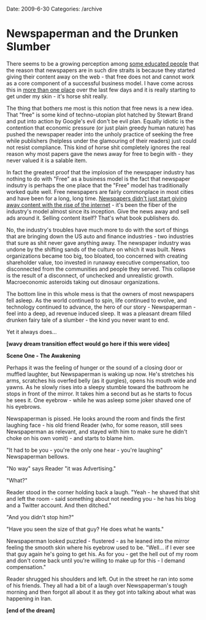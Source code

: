 Date: 2009-6-30
Categories: /archive

# Newspaperman and the Drunken Slumber

There seems to be a growing perception among <a href="http://www.newyorker.com/arts/critics/books/2009/07/06/090706crbo_books_gladwell?currentPage=all">some educated people</a> that the reason that newspapers are in such dire straits is because they started giving their content away on the web - that free does not and cannot work as a core component of a successful business model. I have come across this in <a href="http://www.becker-posner-blog.com/archives/2009/06/the_future_of_n.html">more than one place</a> over the last few days and it is really starting to get under my skin - it's horse shit really.

The thing that bothers me most is this notion that free news is a new idea. That "free" is some kind of techno-utopian plot hatched by Stewart Brand and put into action by Google's evil don't be evil plan.  Equally idiotic is the contention that economic pressure (or just plain greedy human nature) has pushed the newspaper reader into the unholy practice of seeking the free while publishers (helpless under the glamouring of their readers) just could not resist compliance.  This kind of horse shit completely ignores the real reason why most papers gave the news away for free to begin with - they never valued it is a salable item.

In fact the greatest proof that the implosion of the newspaper industry has nothing to do with "Free" as a business model is the fact that newspaper indsutry is perhaps the one place that the "Free" model has traditionally worked quite well.  Free newspapers are fairly commonplace in most cities and have been for a long, long time.  <a href="http://www.newspaperinnovation.com/index.php/2009/03/27/the-history-of-free-dailies/">Newspapers didn't just start giving away content with the rise of the internet</a> - it's been the fiber of the industry's model almost since its inception.  Give the news away and sell ads around it.  Selling content itself? That's what book publishers do.  

No, the industry's troubles have much more to do with the sort of things that are bringing down the US auto and finance industries - two industries that sure as shit never gave anything away.  The newspaper industry was undone by the shifting sands of the culture on which it was built. News organizations became too big, too bloated, too concerned with creating shareholder value, too invested in runaway executive compensation, too disconnected from the communities and people they served. This collapse is the result of a disconnect, of unchecked and unrealistic growth. Macroeconomic asteroids taking out dinosaur organizations.

The bottom line in this whole mess is that the owners of most newspapers fell asleep. As the world continued to spin, life continued to evolve, and technology continued to advance, the hero of our story - Newspaperman - feel into a deep, ad revenue induced sleep. It was a pleasant dream filled drunken fairy tale of a slumber - the kind you never want to end.

Yet it always does...

<strong>[wavy dream transition effect would go here if this were video]</strong>

<strong>Scene One - The Awakening</strong>

Perhaps it was the feeling of hunger or the sound of a closing door or muffled laughter, but Newspaperman is waking up now. He's stretches his arms, scratches his overfed belly (as it gurgles), opens his mouth wide and yawns.  As he slowly rises into a sleepy stumble toward the bathroom he stops in front of the mirror.  It takes him a second but as he starts to focus he sees it. One eyebrow - while he was asleep some joker shaved one of his eyebrows.

Newspaperman is pissed. He looks around the room and finds the first laughing face - his old friend Reader (who, for some reason, still sees Newspaperman as relevant, and stayed with him to make sure he didn't choke on his own vomit) - and starts to blame him.

"It had to be you - you're the only one hear - you're laughing" Newspaperman bellows.

"No way" says Reader "it was Advertising."

"What?"

Reader stood in the corner holding back a laugh. "Yeah - he shaved that shit and left the room - said something about not needing you - he has his blog and a Twitter account. And then ditched."

"And you didn't stop him?"

"Have you seen the size of that guy? He does what he wants." 

Newspaperman looked puzzled - flustered - as he leaned into the mirror feeling the smooth skin where his eyebrow used to be. "Well... if I ever see that guy again he's going to get his.  As for you - get the hell out of my room and don't come back until you're willing to make up for this - I demand compensation."

Reader shrugged his shoulders and left. Out in the street he ran into some of his friends.  They all had a bit of a laugh over Newspaperman's tough morning and then forgot all about it as they got into talking about what was happening in Iran. 

<strong>[end of the dream]</strong>

